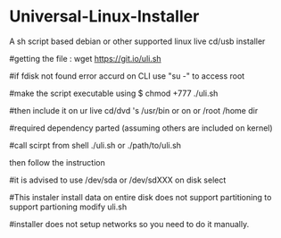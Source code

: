 # Universal-Linux-Installer
A sh script based debian or other supported linux live cd/usb installer 

#getting the file : wget https://git.io/uli.sh

#if fdisk not found error accurd on CLI use "su -" to access root 

#make the script executable using $ chmod +777 ./uli.sh

#then include it on ur live cd/dvd 's /usr/bin or on or /root /home dir

#required dependency parted (assuming others are included on kernel)

#call scirpt from shell ./uli.sh or ./path/to/uli.sh

then follow the instruction 

#it is advised to use /dev/sda or /dev/sdXXX on disk select

#This instaler install data on entire disk does not support partitioning  to support partioning modify uli.sh


#installer does not setup networks so you need to do it manually.
